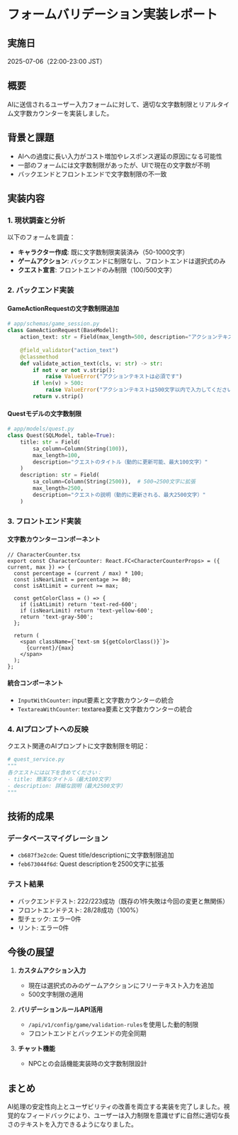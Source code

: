 # フォームバリデーション実装レポート

## 実施日
2025-07-06（22:00-23:00 JST）

## 概要
AIに送信されるユーザー入力フォームに対して、適切な文字数制限とリアルタイム文字数カウンターを実装しました。

## 背景と課題
- AIへの過度に長い入力がコスト増加やレスポンス遅延の原因になる可能性
- 一部のフォームには文字数制限があったが、UIで現在の文字数が不明
- バックエンドとフロントエンドで文字数制限の不一致

## 実装内容

### 1. 現状調査と分析
以下のフォームを調査：
- **キャラクター作成**: 既に文字数制限実装済み（50-1000文字）
- **ゲームアクション**: バックエンドに制限なし、フロントエンドは選択式のみ
- **クエスト宣言**: フロントエンドのみ制限（100/500文字）

### 2. バックエンド実装

#### GameActionRequestの文字数制限追加
```python
# app/schemas/game_session.py
class GameActionRequest(BaseModel):
    action_text: str = Field(max_length=500, description="アクションテキスト（最大500文字）")
    
    @field_validator("action_text")
    @classmethod
    def validate_action_text(cls, v: str) -> str:
        if not v or not v.strip():
            raise ValueError("アクションテキストは必須です")
        if len(v) > 500:
            raise ValueError("アクションテキストは500文字以内で入力してください")
        return v.strip()
```

#### Questモデルの文字数制限
```python
# app/models/quest.py
class Quest(SQLModel, table=True):
    title: str = Field(
        sa_column=Column(String(100)), 
        max_length=100, 
        description="クエストのタイトル（動的に更新可能、最大100文字）"
    )
    description: str = Field(
        sa_column=Column(String(2500)),  # 500→2500文字に拡張
        max_length=2500, 
        description="クエストの説明（動的に更新される、最大2500文字）"
    )
```

### 3. フロントエンド実装

#### 文字数カウンターコンポーネント
```tsx
// CharacterCounter.tsx
export const CharacterCounter: React.FC<CharacterCounterProps> = ({ current, max }) => {
  const percentage = (current / max) * 100;
  const isNearLimit = percentage >= 80;
  const isAtLimit = current >= max;

  const getColorClass = () => {
    if (isAtLimit) return 'text-red-600';
    if (isNearLimit) return 'text-yellow-600';
    return 'text-gray-500';
  };

  return (
    <span className={`text-sm ${getColorClass()}`}>
      {current}/{max}
    </span>
  );
};
```

#### 統合コンポーネント
- `InputWithCounter`: input要素と文字数カウンターの統合
- `TextareaWithCounter`: textarea要素と文字数カウンターの統合

### 4. AIプロンプトへの反映
クエスト関連のAIプロンプトに文字数制限を明記：
```python
# quest_service.py
"""
各クエストには以下を含めてください：
- title: 簡潔なタイトル（最大100文字）
- description: 詳細な説明（最大2500文字）
"""
```

## 技術的成果

### データベースマイグレーション
- `cb687f3e2cde`: Quest title/descriptionに文字数制限追加
- `feb673044f6d`: Quest descriptionを2500文字に拡張

### テスト結果
- バックエンドテスト: 222/223成功（既存の1件失敗は今回の変更と無関係）
- フロントエンドテスト: 28/28成功（100%）
- 型チェック: エラー0件
- リント: エラー0件

## 今後の展望

1. **カスタムアクション入力**
   - 現在は選択式のみのゲームアクションにフリーテキスト入力を追加
   - 500文字制限の適用

2. **バリデーションルールAPI活用**
   - `/api/v1/config/game/validation-rules`を使用した動的制限
   - フロントエンドとバックエンドの完全同期

3. **チャット機能**
   - NPCとの会話機能実装時の文字数制限設計

## まとめ
AI処理の安定性向上とユーザビリティの改善を両立する実装を完了しました。視覚的なフィードバックにより、ユーザーは入力制限を意識せずに自然に適切な長さのテキストを入力できるようになりました。